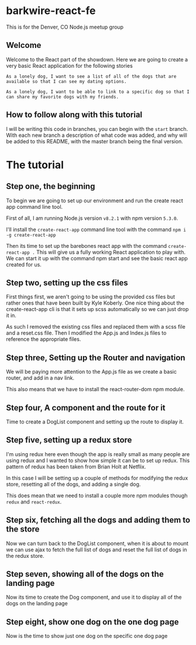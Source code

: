 # barkwire-react-fe
This is for the Denver, CO Node.js meetup group

## Welcome

Welcome to the React part of the showdown. Here we are going to create a very basic React application for the following stories

`As a lonely dog, I want to see a list of all of the dogs that are available so that I can see my dating options.`

`As a lonely dog, I want to be able to link to a specific dog so that I can share my favorite dogs with my friends.`

## How to follow along with this tutorial

I will be writing this code in branches, you can begin with the `start` branch. With each new branch a description of what code was added, and why will be added to this README, with the master branch being the final version.

# The tutorial

## Step one, the beginning

To begin we are going to set up our environment and run the create react app command line tool.

First of all, I am running Node.js version `v8.2.1` with npm version `5.3.0`.

I'll install the `create-react-app` command line tool with the command `npm i -g create-react-app`

Then its time to set up the barebones react app with the command `create-react-app .` This will give us a fully working React application to play with. We can start it up with the command npm start and see the basic react app created for us.

## Step two, setting up the css files

First things first, we aren't going to be using the provided css files but rather ones that have been built by Kyle Koberly. One nice thing about the create-react-app cli is that it sets up scss automatically so we can just drop it in.

As such I removed the existing css files and replaced them with a scss file and a reset.css file. Then I modified the App.js and Index.js files to reference the appropriate files.

## Step three, Setting up the Router and navigation

We will be paying more attention to the App.js file as we create a basic router, and add in a nav link.

This also means that we have to install the react-router-dom npm module.

## Step four, A component and the route for it

Time to create a DogList component and setting up the route to display it.

## Step five, setting up a redux store

I'm using redux here even though the app is really small as many people are using redux and I wanted to show how simple it can be to set up redux. This pattern of redux has been taken from Brian Holt at Netflix.

In this case I will be setting up a couple of methods for modifying the redux store, resetting all of the dogs, and adding a single dog.

This does mean that we need to install a couple more npm modules though `redux` and `react-redux`.

## Step six, fetching all the dogs and adding them to the store

Now we can turn back to the DogList component, when it is about to mount we can use ajax to fetch the full list of dogs and reset the full list of dogs in the redux store.

## Step seven, showing all of the dogs on the landing page

Now its time to create the Dog component, and use it to display all of the dogs on the landing page

## Step eight, show one dog on the one dog page

Now is the time to show just one dog on the specific one dog page
